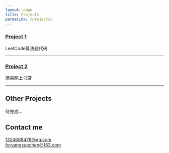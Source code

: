 ```yaml
---
layout: page
title: Projects
permalink: /projects/
---
```


### [Project 1](https://github.com/yangxuechen/LeetCode-algorithm) 
LeetCode算法题代码

***

### [Project 2](https://github.com/yangxuechen/BSOL)
简易网上书店



***

## Other Projects

待完成...




## Contact me

[1324688478@qq.com](mailto:1324688478@qq.com)<br>
[foryangxuechen@163.com](mailto:foryangxuechen@163.com)
